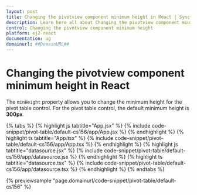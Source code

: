 ```yaml
---
layout: post
title: Changing the pivotview component minimum height in React | Syncfusion
description: Learn here all about Changing the pivotview component minimum height in Syncfusion React Pivotview component of Syncfusion Essential JS 2 and more.
control: Changing the pivotview component minimum height 
platform: ej2-react
documentation: ug
domainurl: ##DomainURL##
---
```


# Changing the pivotview component minimum height in React

The `minHeight` property allows you to change the minimum height for the pivot table control. For the pivot table control, the default minimum height is **300px**.

{% tabs %}
{% highlight js tabtitle="App.jsx" %}
{% include code-snippet/pivot-table/default-cs156/app/App.jsx %}
{% endhighlight %}
{% highlight ts tabtitle="App.tsx" %}
{% include code-snippet/pivot-table/default-cs156/app/App.tsx %}
{% endhighlight %}
{% highlight js tabtitle="datasource.jsx" %}
{% include code-snippet/pivot-table/default-cs156/app/datasource.jsx %}
{% endhighlight %}
{% highlight ts tabtitle="datasource.tsx" %}
{% include code-snippet/pivot-table/default-cs156/app/datasource.tsx %}
{% endhighlight %}
{% endtabs %}

 {% previewsample "page.domainurl/code-snippet/pivot-table/default-cs156" %}